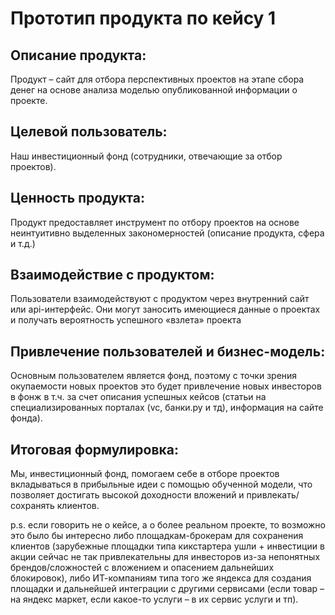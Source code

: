 # Прототип продукта по кейсу 1

## Описание продукта:
Продукт – сайт для отбора перспективных проектов на этапе сбора денег на основе анализа моделью опубликованной информации о проекте.

## Целевой пользователь:
Наш инвестиционный фонд (сотрудники, отвечающие за отбор проектов).

## Ценность продукта:
Продукт предоставляет инструмент по отбору проектов на основе неинтуитивно выделенных закономерностей (описание продукта, сфера и т.д.) 

## Взаимодействие с продуктом:
Пользователи взаимодействуют с продуктом через внутренний сайт или api-интерфейс. Они могут заносить имеющиеся данные о проектах и получать вероятность успешного «взлета» проекта

## Привлечение пользователей и бизнес-модель:
Основным пользователем является фонд, поэтому с точки зрения окупаемости новых проектов это будет привлечение новых инвесторов в фонж в т.ч. за счет описания успешных кейсов (статьи на специализированных порталах (vc, банки.ру и тд), информация на сайте фонда).

## Итоговая формулировка:
Мы, инвестиционный фонд, помогаем себе в отборе проектов вкладываться в прибыльные идеи с помощью обученной модели, что позволяет достигать высокой доходности вложений и привлекать/сохранять клиентов.

p.s. если говорить не о кейсе, а о более реальном проекте, то возможно это было бы интересно либо площадкам-брокерам для сохранения клиентов (зарубежные площадки типа кикстартера ушли + инвестиции в акции сейчас не так привлекательны для инвесторов из-за непонятных брендов/сложностей с вложением и опасением дальнейших блокировок), либо ИТ-компаниям типа того же яндекса для создания площадки и дальнейшей интеграции с другими сервисами (если товар – на яндекс маркет, если какое-то услуги – в их сервис услуги и тп).